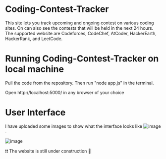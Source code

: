 # Coding-Contest-Tracker
This site lets you track upcoming and ongoing contest on various coding sites.
On can also see the contests that will be held in the next 24 hours. The supported website are Codeforces, CodeChef, AtCoder, HackerEarth, HackerRank, and LeetCode.

# Running Coding-Contest-Tracker on local machine 
Pull the code from the repository. Then run "node app.js" in the terminal.

Open http://localhost:5000/ in any browser of your choice

# User Interface
I have uploaded some images to show what the interface looks like
![image](https://github.com/sahil19-19/Coding-Contest-Tracker/assets/79751075/18109934-8280-414e-8b39-2b275fa24d4f)
.

![image](https://github.com/sahil19-19/Coding-Contest-Tracker/assets/79751075/692cd302-ccd2-4682-b0b5-abd1d6aa81b8)


❗❗ The website is still under construction 🚧
